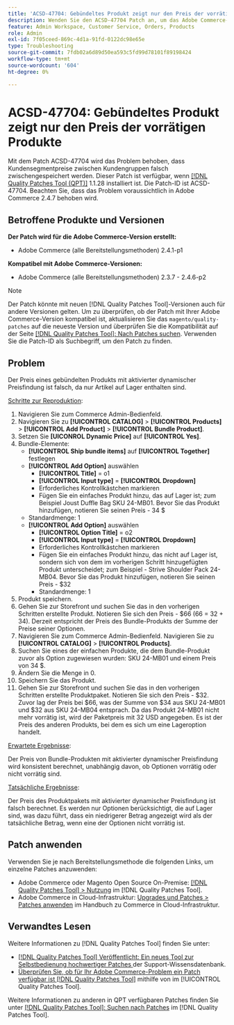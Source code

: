 ```yaml
---
title: 'ACSD-47704: Gebündeltes Produkt zeigt nur den Preis der vorrätigen Produkte'
description: Wenden Sie den ACSD-47704 Patch an, um das Adobe Commerce-Problem zu beheben, bei dem ein gebündeltes Produkt nur den Preis der vorrätigen Produkte anzeigt.
feature: Admin Workspace, Customer Service, Orders, Products
role: Admin
exl-id: 7f05ceed-869c-4d1a-91fd-0122dc98e65e
type: Troubleshooting
source-git-commit: 7fdb02a6d89d50ea593c5fd99d78101f89198424
workflow-type: tm+mt
source-wordcount: '604'
ht-degree: 0%

---
```


# ACSD-47704: Gebündeltes Produkt zeigt nur den Preis der vorrätigen Produkte

Mit dem Patch ACSD-47704 wird das Problem behoben, dass Kundensegmentpreise zwischen Kundengruppen falsch zwischengespeichert werden. Dieser Patch ist verfügbar, wenn [[!DNL Quality Patches Tool (QPT)]](https://experienceleague.adobe.com/de/docs/commerce-operations/tools/quality-patches-tool/quality-patches-tool-to-self-serve-quality-patches) 1.1.28 installiert ist. Die Patch-ID ist ACSD-47704. Beachten Sie, dass das Problem voraussichtlich in Adobe Commerce 2.4.7 behoben wird.

## Betroffene Produkte und Versionen

**Der Patch wird für die Adobe Commerce-Version erstellt:**

* Adobe Commerce (alle Bereitstellungsmethoden) 2.4.1-p1

**Kompatibel mit Adobe Commerce-Versionen:**

* Adobe Commerce (alle Bereitstellungsmethoden) 2.3.7 - 2.4.6-p2

>[!NOTE]
>
>Der Patch könnte mit neuen [!DNL Quality Patches Tool]-Versionen auch für andere Versionen gelten. Um zu überprüfen, ob der Patch mit Ihrer Adobe Commerce-Version kompatibel ist, aktualisieren Sie das `magento/quality-patches` auf die neueste Version und überprüfen Sie die Kompatibilität auf der Seite [[!DNL Quality Patches Tool]: Nach Patches suchen](https://experienceleague.adobe.com/tools/commerce-quality-patches/index.html?lang=de). Verwenden Sie die Patch-ID als Suchbegriff, um den Patch zu finden.

## Problem

Der Preis eines gebündelten Produkts mit aktivierter dynamischer Preisfindung ist falsch, da nur Artikel auf Lager enthalten sind.

<u>Schritte zur Reproduktion</u>:

1. Navigieren Sie zum Commerce Admin-Bedienfeld.
1. Navigieren Sie zu **[!UICONTROL CATALOG]** > **[!UICONTROL Products]** > **[!UICONTROL Add Product]** > **[!UICONTROL Bundle Product]**.
1. Setzen Sie **[UICONROL Dynamic Price]** auf **[!UICONTROL Yes]**.
1. Bundle-Elemente:
   * **[!UICONTROL Ship bundle items]** auf **[!UICONTROL Together]** festlegen
   * **[!UICONTROL Add Option]** auswählen
      * **[!UICONTROL Title]** = o1
      * **[!UICONTROL Input type]** = **[!UICONTROL Dropdown]**
      * Erforderliches Kontrollkästchen markieren
      * Fügen Sie ein einfaches Produkt hinzu, das auf Lager ist; zum Beispiel Joust Duffle Bag SKU 24-MB01. Bevor Sie das Produkt hinzufügen, notieren Sie seinen Preis - 34 $
   * Standardmenge: 1
   * **[!UICONTROL Add Option]** auswählen
      * **[!UICONTROL Option Title]** = o2
      * **[!UICONTROL Input type]** = **[!UICONTROL Dropdown]**
      * Erforderliches Kontrollkästchen markieren
      * Fügen Sie ein einfaches Produkt hinzu, das nicht auf Lager ist, sondern sich von dem im vorherigen Schritt hinzugefügten Produkt unterscheidet; zum Beispiel - Strive Shoulder Pack 24-MB04. Bevor Sie das Produkt hinzufügen, notieren Sie seinen Preis - $32
      * Standardmenge: 1
1. Produkt speichern.
1. Gehen Sie zur Storefront und suchen Sie das in den vorherigen Schritten erstellte Produkt. Notieren Sie sich den Preis - $66
(66 = 32 + 34).
Derzeit entspricht der Preis des Bundle-Produkts der Summe der Preise seiner Optionen.
1. Navigieren Sie zum Commerce Admin-Bedienfeld. Navigieren Sie zu **[!UICONTROL CATALOG]** > **[!UICONTROL Products]**.
1. Suchen Sie eines der einfachen Produkte, die dem Bundle-Produkt zuvor als Option zugewiesen wurden:
SKU 24-MB01 und einem Preis von 34 $.
1. Ändern Sie die Menge in 0.
1. Speichern Sie das Produkt.
1. Gehen Sie zur Storefront und suchen Sie das in den vorherigen Schritten erstellte Produktpaket. Notieren Sie sich den Preis - $32. Zuvor lag der Preis bei $66, was der Summe von $34 aus SKU 24-MB01 und $32 aus SKU 24-MB04 entsprach. Da das Produkt 24-MB01 nicht mehr vorrätig ist, wird der Paketpreis mit 32 USD angegeben. Es ist der Preis des anderen Produkts, bei dem es sich um eine Lageroption handelt.

<u>Erwartete Ergebnisse</u>:

Der Preis von Bundle-Produkten mit aktivierter dynamischer Preisfindung wird konsistent berechnet, unabhängig davon, ob Optionen vorrätig oder nicht vorrätig sind.

<u>Tatsächliche Ergebnisse</u>:

Der Preis des Produktpakets mit aktivierter dynamischer Preisfindung ist falsch berechnet. Es werden nur Optionen berücksichtigt, die auf Lager sind, was dazu führt, dass ein niedrigerer Betrag angezeigt wird als der tatsächliche Betrag, wenn eine der Optionen nicht vorrätig ist.

## Patch anwenden

Verwenden Sie je nach Bereitstellungsmethode die folgenden Links, um einzelne Patches anzuwenden:

* Adobe Commerce oder Magento Open Source On-Premise: [[!DNL Quality Patches Tool] > Nutzung](/help/tools/quality-patches-tool/usage.md) im [!DNL Quality Patches Tool].
* Adobe Commerce in Cloud-Infrastruktur: [Upgrades und Patches > Patches anwenden](https://experienceleague.adobe.com/docs/commerce-cloud-service/user-guide/develop/upgrade/apply-patches.html?lang=de) im Handbuch zu Commerce in Cloud-Infrastruktur.

## Verwandtes Lesen

Weitere Informationen zu [!DNL Quality Patches Tool] finden Sie unter:

* [[!DNL Quality Patches Tool] Veröffentlicht: Ein neues Tool zur Selbstbedienung hochwertiger Patches ](https://experienceleague.adobe.com/de/docs/commerce-operations/tools/quality-patches-tool/quality-patches-tool-to-self-serve-quality-patches) der Support-Wissensdatenbank.
* [Überprüfen Sie, ob für Ihr Adobe Commerce-Problem ein Patch verfügbar ist [!DNL Quality Patches Tool]](/help/tools/quality-patches-tool/patches-available-in-qpt/check-patch-for-magento-issue-with-magento-quality-patches.md) mithilfe von im [!UICONTROL Quality Patches Tool].


Weitere Informationen zu anderen in QPT verfügbaren Patches finden Sie unter [[!DNL Quality Patches Tool]: Suchen nach Patches](https://experienceleague.adobe.com/tools/commerce-quality-patches/index.html?lang=de) im [!DNL Quality Patches Tool].
